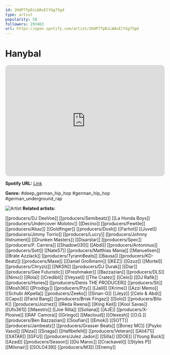 ```yaml
---
id: 2HdP7fpDiLWAvElYGg75gd
type: artist
popularity: 58
followers: 293463
url: https://open.spotify.com/artist/2HdP7fpDiLWAvElYGg75gd
---
```

# Hanybal

<iframe style="border-radius:12px" src="https://open.spotify.com/embed/artist/2HdP7fpDiLWAvElYGg75gd" width="100%" height="352" frameBorder="0" allowfullscreen="" allow="autoplay; clipboard-write; encrypted-media; fullscreen; picture-in-picture" loading="lazy"></iframe>

**Spotify URL:** [Link](https://open.spotify.com/artist/2HdP7fpDiLWAvElYGg75gd)

**Genre:**  #deep_german_hip_hop #german_hip_hop #german_underground_rap

![Artist](https://i.scdn.co/image/ab6761610000e5ebd63220325b96e93cc64d0d6f)
**Related artists:**

[[producers/DJ DeeVoe]]
[[producers/Semibeatz]]
[[La Honda Boys]]
[[producers/Undercover Molotov]]
[[Decino]]
[[producers/Fewtile]]
[[producers/Abaz]]
[[Goldfinger]]
[[producers/Dosh]]
[[Farhot]]
[[Juvel]]
[[producers/Jimmy Torrio]]
[[producers/Lucry]]
[[producers/Johnny Illstrument]]
[[Drunken Masters]]
[[Disarstar]]
[[producers/Spec]]
[[producers/P. Carrera]]
[[Shadow030]]
[[Abdi]]
[[producers/Antoninus]]
[[producers/Sott]]
[[Nate57]]
[[producers/Matthias Mania]]
[[Manuellsen]]
[[Brate Azzlack]]
[[producers/TyrannBeats]]
[[Bausa]]
[[producers/KD-Beatz]]
[[producers/Maxe]]
[[Daniel Großmann]]
[[KEZ]]
[[Gzuz]]
[[Mortel]]
[[producers/Chryziz]]
[[NKSN]]
[[producers/DJ Durak]]
[[Diar]]
[[producers/Gee Futuristic]]
[[Freshmaker]]
[[Bazzazian]]
[[producers/DLS]]
[[Nimo]]
[[Rola]]
[[Credibil]]
[[Veysel]]
[[The Cratez]]
[[Celo]]
[[DJ Rafik]]
[[producers/Hunes]]
[[producers/Denis THE PRODUCER]]
[[producers/Sti]]
[[Mosh36]]
[[Prodigy]]
[[producers/Pzy]]
[[Jalil]]
[[Krime]]
[[Azzi Memo]]
[[Schubi AKpella]]
[[producers/Zeeko]]
[[Sinan-G]]
[[Jeyz]]
[[Celo & Abdi]]
[[Capo]]
[[Farid Bang]]
[[producers/Brisk Fingaz]]
[[Solo]]
[[producers/Bilo K]]
[[producers/Joznez]]
[[Reda Rwena]]
[[King Keil]]
[[Kool Savas]]
[[Ufo361]]
[[Maestro]]
[[Joe Rilla]]
[[Soliana]]
[[AJÉ]]
[[producers/X-Plosive]]
[[RAF Camora]]
[[Gringo]]
[[Macloud]]
[[Olexesh]]
[[O.G.]]
[[producers/Ben Bazzazian]]
[[Soufian]]
[[Emok]]
[[SOTT]]
[[producers/Jambeatz]]
[[producers/Grasser Beats]]
[[Bonez MC]]
[[Psyko Vasol]]
[[Niza]]
[[Snaga]]
[[Haftbefehl]]
[[producers/Veteran]]
[[Ali471]]
[[XATAR]]
[[GFU]]
[[producers/Julez Jadon]]
[[Silla]]
[[DOE]]
[[Young Buck]]
[[Azad]]
[[producers/Season]]
[[Dú Maroc]]
[[Crackaveli]]
[[Styles P]]
[[Milonair]]
[[SOLO439]]
[[producers/M3]]
[[Enemy]]
